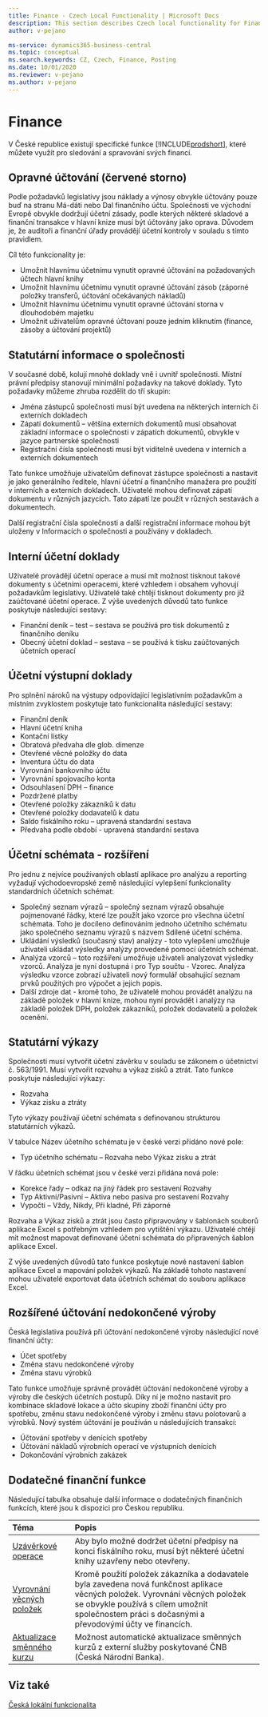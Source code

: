 ```yaml
---
title: Finance - Czech Local Functionality | Microsoft Docs
description: This section describes Czech local functionality for Finance.
author: v-pejano

ms-service: dynamics365-business-central
ms.topic: conceptual
ms.search.keywords: CZ, Czech, Finance, Posting
ms.date: 10/01/2020
ms.reviewer: v-pejano
ms.author: v-pejano
---
```


# Finance

V České republice existují specifické funkce [!INCLUDE[prodshort](../../includes/prodshort.md)], které můžete využít pro sledování a spravování svých financí.

## Opravné účtování (červené storno)

Podle požadavků legislativy jsou náklady a výnosy obvykle účtovány pouze buď na stranu Má-dáti nebo Dal finančního účtu. Společnosti ve východní Evropě obvykle dodržují účetní zásady, podle kterých některé skladové a finanční transakce v hlavní knize musí být účtovány jako oprava. Důvodem je, že auditoři a finanční úřady provádějí účetní kontroly v souladu s tímto pravidlem.  

Cíl této funkcionality je:
- Umožnit hlavnímu účetnímu vynutit opravné účtování na požadovaných účtech hlavní knihy
- Umožnit hlavnímu účetnímu vynutit opravné účtování zásob (záporné položky transferů, účtování očekávaných nákladů)
- Umožnit hlavnímu účetnímu vynutit opravné účtování storna v dlouhodobém majetku
- Umožnit uživatelům opravné účtovaní pouze jedním kliknutím (finance, zásoby a účtování projektů)

## Statutární informace o společnosti

V současné době, kolují mnohé doklady vně i uvnitř společnosti. Místní právní předpisy stanovují minimální požadavky na takové doklady. Tyto požadavky můžeme zhruba rozdělit do tří skupin:
- Jména zástupců společnosti musí být uvedena na některých interních či externích dokladech
- Zápatí dokumentů – většina externích dokumentů musí obsahovat základní informace o společnosti v zápatích dokumentů, obvykle v jazyce partnerské společnosti
- Registrační čísla společnosti musí být viditelně uvedena v interních a externích dokumentech

Tato funkce umožňuje uživatelům definovat zástupce společnosti a nastavit je jako generálního ředitele, hlavní účetní a finančního manažera pro použití v interních a externích dokladech. 
Uživatelé mohou definovat zápatí dokumentu v různých jazycích. Tato zápatí lze použít v různých sestavách a dokumentech.

Další registrační čísla společnosti a další registrační informace mohou být uloženy v Informacích o společnosti a používány v dokladech.

## Interní účetní doklady

Uživatelé provádějí účetní operace a musí mít možnost tisknout takové dokumenty s účetními operacemi, které vzhledem i obsahem vyhovují požadavkům legislativy. 
Uživatelé také chtějí tisknout dokumenty pro již zaúčtované účetní operace.
Z výše uvedených důvodů tato funkce poskytuje následující sestavy: 
- Finanční deník – test – sestava se používá pro tisk dokumentů z finančního deníku
- Obecný účetní doklad – sestava – se používá k tisku zaúčtovaných účetních operací

## Účetní výstupní doklady

Pro splnění nároků na výstupy odpovídající legislativním požadavkům a místním zvyklostem poskytuje tato funkcionalita následující sestavy:
- Finanční deník
- Hlavní účetní kniha
- Kontační lístky
- Obratová předvaha dle glob. dimenze
- Otevřené věcné položky do data
- Inventura účtu do data
- Vyrovnání bankovního účtu
- Vyrovnání spojovacího konta
- Odsouhlasení DPH – finance
- Pozdržené platby
- Otevřené položky zákazníků k datu
- Otevřené položky dodavatelů k datu
- Saldo fiskálního roku – upravená standardní sestava
- Předvaha podle období - upravená standardní sestava

## Účetní schémata - rozšíření  

Pro jednu z nejvíce používaných oblastí aplikace pro analýzu a reporting vyžadují východoevropské země následující vylepšení funkcionality standardních účetních schémat:
- Společný seznam výrazů – společný seznam výrazů obsahuje pojmenované řádky, které lze použít jako vzorce pro všechna účetní schémata. Toho je docíleno definováním jednoho účetního schématu jako společného seznamu výrazů s názvem Sdílené účetní schéma.
- Ukládání výsledků (současný stav) analýzy - toto vylepšení umožňuje uživateli ukládat výsledky analýzy provedené pomocí účetních schémat.
- Analýza vzorců – toto rozšíření umožňuje uživateli analyzovat výsledky vzorců. Analýza je nyní dostupná i pro Typ součtu - Vzorec. Analýza výsledku vzorce zobrazí uživateli nový formulář obsahující seznam prvků použitých pro výpočet a jejich popis.
- Další zdroje dat - kromě toho, že uživatelé mohou provádět analýzu na základě položek v hlavní knize, mohou nyní provádět i analýzy na základě položek DPH, položek zákazníků, položek dodavatelů a položek ocenění.

## Statutární výkazy

Společnosti musí vytvořit účetní závěrku v souladu se zákonem o účetnictví č. 563/1991.  Musí vytvořit rozvahu a výkaz zisků a ztrát.
Tato funkce poskytuje následující výkazy:

- Rozvaha
- Výkaz zisku a ztráty

Tyto výkazy používají účetní schémata s definovanou strukturou statutárních výkazů.

V tabulce Název účetního schématu je v české verzi přidáno nové pole:
- Typ účetního schématu – Rozvaha nebo Výkaz zisku a ztrát

V řádku účetních schémat jsou v české verzi přidána nová pole:
- Korekce řady – odkaz na jiný řádek pro sestavení Rozvahy
- Typ Aktivní/Pasivní – Aktiva nebo pasiva pro sestavení Rozvahy
- Vypočti – Vždy, Nikdy, Při kladné, Při záporné

Rozvaha a Výkaz zisků a ztrát jsou často připravovány v šablonách souborů aplikace Excel s potřebným vzhledem pro vytištění výkazu. Uživatelé chtějí mít možnost mapovat definované účetní schémata do připravených šablon aplikace Excel.

Z výše uvedených důvodů tato funkce poskytuje nové nastavení šablon aplikace Excel a mapování položek výkazů. Na základě tohoto nastavení mohou uživatelé exportovat data účetních schémat do souboru aplikace Excel.

## Rozšířené účtování nedokončené výroby  

Česká legislativa používá při účtování nedokončené výroby následující nové finanční účty:
- Účet spotřeby
- Změna stavu nedokončené výroby
- Změna stavu výrobků

Tato funkce umožňuje správně provádět účtování nedokončené výroby a výroby dle českých účetních postupů. Díky ní je možno nastavit pro kombinace skladové lokace a účto skupiny zboží finanční účty pro spotřebu, změnu stavu nedokončené výroby i změnu stavu polotovarů a výrobků.
Nový systém účtování je používán u následujících transakcí:
- Účtování spotřeby v denících spotřeby 
- Účtování nákladů výrobních operací ve výstupních denících
- Dokončování výrobních zakázek

## Dodatečné finanční funkce

Následující tabulka obsahuje další informace o dodatečných finančních funkcích, které jsou k dispozici pro Českou republiku.


| Téma | Popis |
| :-------------------------------------------------------- | :----------------------------------------------------------- |
| [Uzávěrkové operace ](year-close-operations.md) | Aby bylo možné dodržet účetní předpisy na konci fiskálního roku, musí být některé účetní knihy uzavřeny nebo otevřeny. |
| [Vyrovnání věcných položek](general-ledger-entries-application.md) | Kromě použití položek zákazníka a dodavatele byla zavedena nová funkčnost aplikace věcných položek. Vyrovnání věcných položek se obvykle používá s cílem umožnit společnostem práci s dočasnými a převodovými účty ve financích. |
| [Aktualizace směnného kurzu](exchange-rate-update.md) | Možnost automatické aktualizace směnných kurzů z externí služby poskytované ČNB (Česká Národní Banka). |

## Viz také
[Česká lokální funkcionalita](czech-local-functionality.md)
